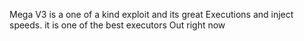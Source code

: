 Mega V3 is a one of a kind exploit and its great Executions and inject speeds. it is one of the best executors Out right now
